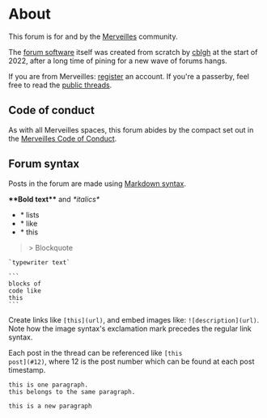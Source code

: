 # About

This forum is for and by the [Merveilles](https://wiki.xxiivv.com/site/merveilles.html)
community.

The [forum software](https://github.com/cblgh/cerca) itself was created from scratch by
[cblgh](https://cblgh.org) at the start of 2022, after a long time of pining for a new wave of
forums hangs.

If you are from Merveilles: [register](/register) an account. If you're a passerby, feel free to read the [public threads](/).

## Code of conduct

As with all Merveilles spaces, this forum abides by the compact set out in the [Merveilles Code
of Conduct](https://github.com/merveilles/Resources/blob/master/CONDUCT.md).

## Forum syntax

Posts in the forum are made using [Markdown syntax](https://en.wikipedia.org/wiki/Markdown#Examples).

<b>\*\*Bold text\*\*</b> and <i>\*italics\*</i>

<ul>
    <li>* lists</li>
    <li>* like </li>
    <li>* this </li>
</ul>

<blockquote>&gt; Blockquote</blockquote>

<code>\`typewriter text\`</code>

<!-- leave the <pre><code> blocks from reformatting! they render all their spacing :)-->
<pre><code>```
blocks of
code like
this
```
</code></pre>

Create links like <code>\[this\]\(url\)</code>, and embed images like: <code>!\[description\]\(url\)</code>. Note how the image
syntax's exclamation mark precedes the regular link syntax.

Each post in the thread can be referenced like <code>\[this post\]\(#12\)</code>, where 12 is the post number which can be
found at each post timestamp.

<pre><code>this is one paragraph.
this belongs to the same paragraph.

this is a new paragraph
</code></pre>

